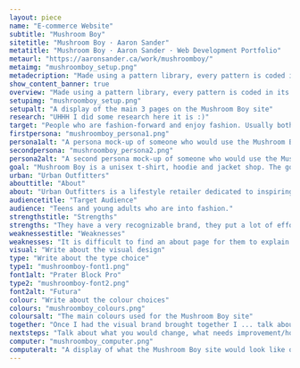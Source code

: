 ```yaml
---
layout: piece
name: "E-commerce Website"
subtitle: "Mushroom Boy"
sitetitle: "Mushroom Boy · Aaron Sander"
metatitle: "Mushroom Boy · Aaron Sander · Web Development Portfolio"
metaurl: "https://aaronsander.ca/work/mushroomboy/"
metaimg: "mushroomboy_setup.png"
metadecription: "Made using a pattern library, every pattern is coded in its own HTML file, in a pattern folder and draws from a CSS file in the pattern folder."
show_content_banner: true
overview: "Made using a pattern library, every pattern is coded in its own HTML file, in a pattern folder and draws from a CSS file in the pattern folder. To build each page, patterns are called out and pieced together with only minimal amounts of HTML to structure them."
setupimg: "mushroomboy_setup.png"
setupalt: "A display of the main 3 pages on the Mushroom Boy site"
research: "UHHH I did some research here it is :)"
target: "People who are fashion-forward and enjoy fashion. Usually both males and females between the ages of 16 - 28, who keep up to date on social media and enjoy expressing themselves through their fashion and appearance. Generally artistic and stylish, have a good sense of self. It uses bright fun colours that are also mature enough to draw the attention of young adults. Below are two personas of potential customers to the E-commerce site."
firstpersona: "mushroomboy_persona1.png"
persona1alt: "A persona mock-up of someone who would use the Mushroom Boy site"
secondpersona: "mushroomboy_persona2.png"
persona2alt: "A second persona mock-up of someone who would use the Mushroom Boy site"
goal: "Mushroom Boy is a unisex t-shirt, hoodie and jacket shop. The goal is to sell a unique brand of clothing to people looking for unisex clothing. As well, the website should represent the brand and the stylistic choices should coincide with the appearance of the clothing."
urban: "Urban Outfitters"
abouttitle: "About"
about: "Urban Outfitters is a lifestyle retailer dedicated to inspiring customers through a unique combination of product, creativity and cultural understanding, offering experiential retail environments and a well-curated mix of on-trend women’s and men’s clothes, from boho dresses, denim and graphics to shoes, hats, and backpacks, as well as beauty, intimates, swim and a collection of handpicked vintage clothing."
audiencetitle: "Target Audience"
audience: "Teens and young adults who are into fashion."
strengthstitle: "Strengths"
strengths: "They have a very recognizable brand, they put a lot of effort into brand awareness and putting their brand forward in style. They try many new things and the site is pretty straight forward. They use clear descriptors for their clothing, clearly state any partnerships and what materials are used."
weaknessestitle: "Weaknesses"
weaknesses: "It is difficult to find an about page for them to explain their branding and style guide. Most online clothing stores give you at least a little bit of an idea of how they represent their brand and how they think their clothing should be styled. (their product cards include models wearing the clothing and showing off the unique styling which could be used for a lookbook but it would be nicer to have a real book)."
visual: "Write about the visual design"
type: "Write about the type choice"
type1: "mushroomboy-font1.png"
font1alt: "Prater Block Pro"
type2: "mushroomboy-font2.png"
font2alt: "Futura"
colour: "Write about the colour choices"
colours: "mushroomboy_colours.png"
coloursalt: "The main colours used for the Mushroom Boy site"
together: "Once I had the visual brand brought together I ... talk about ux design, what worked best what had to change in code. how coding process went all that shit"
nextsteps: "Talk about what you would change, what needs improvement/how would you code it if was done with bootstrap?"
computer: "mushroomboy_computer.png"
computeralt: "A display of what the Mushroom Boy site would look like on a computer screen"
---
```

